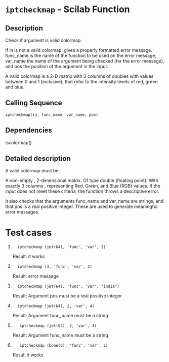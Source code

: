 # `iptcheckmap` - Scilab Function

## Description

Check if argument is valid colormap.

If in is not a valid colormap, gives a properly formatted error message. func_name is the name of the function to be used on the error message, var_name the name of the argument being checked (for the error message), and pos the position of the argument in the input.

A valid colormap is a 2-D matrix with 3 columns of doubles with values between 0 and 1 (inclusive), that refer to the intensity levels of red, green and blue.

## Calling Sequence

```
iptcheckmap(in, func_name, var_name, pos)
```
## Dependencies
iscolormap()

## Detailed description
A valid colormap must be:

A non-empty , 2-dimensional matrix.
Of type double (floating point).
With exactly 3 columns , representing Red, Green, and Blue (RGB) values.
If the input does not meet these criteria, the function throws a descriptive error.

It also checks that the arguments func_name and var_name are strings, and that pos is a real positive integer. These are used to generate meaningful error messages.

# Test cases

1.       iptcheckmap (jet(64), 'func', 'var', 2)
   Result: it works
2.       iptcheckmap (3, 'func', 'var', 2)
   Result: error message
3.       iptcheckmap (jet(64), 'func', 'var', "india")
   Result: Argument pos must be a real positive integer
4.       iptcheckmap (jet(64), 2, 'var', 4)
   Result: Argument func_name must be a string
5.        iptcheckmap (jet(64), 2, 'var', 4)
    Result: Argument func_name must be a string
6.        iptcheckmap (bone(6), 'func', 'var', 2)
    Resul: it works
   
